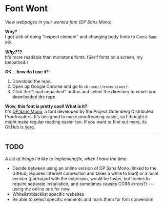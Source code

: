 # Font Wont
_View webpages in your wonted font (DP Sans Mono)._

**Why?**
<br>
I got sick of doing "inspect element" and changing body fonts to <span style="font-family: Comic Sans MS,cursive">Comic Sans MS</span>.

_**Why???**_
<br>
It's more readable than monotone fonts. (Serif fonts on a screen, my beloathed.)

**OK... how do I use it?**
1. Download the repo.
2. Open up Google Chrome and go to `chrome://extensions/`.
3. Click the "Load unpacked" button and select the directory to which you downloaded the repo.

**Wow, this font is pretty cool! What is it?**
<br>
It's [DP Sans Mono](https://www.pgdp.net/wiki/DP_Sans_Mono), a font developed by the Project Gutenberg Distributed Proofreaders. It's designed to make proofreading easier, so I thought it might make regular reading easier too. 
If you want to find out more, its GitHub is [here](https://github.com/DistributedProofreaders/dproofreaders/tree/master/styles/fonts).

<hr>

## TODO
_A list of things I'd like to implement/fix, when I have the time._

- Decide between using an online version of DP Sans Mono (linked to the GitHub, requires Internet connection and takes a while to load) or a local version (packaged with the extension, would be faster, but seems to require separate installation, and sometimes causes CORS errors?) --- using the online one for now
- Whitelist/blacklist specific websites
- Be able to select specific elements and mark them for font conversion
